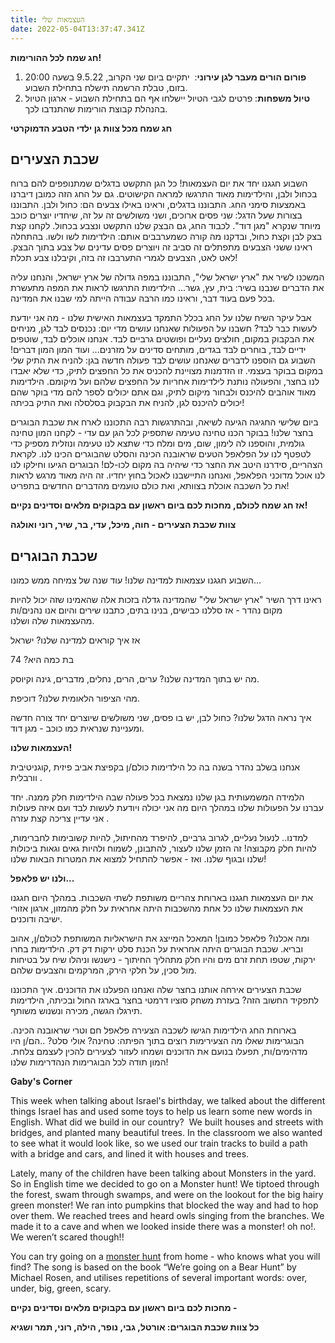 ```yaml
---
title: העצמאות שלי
date: 2022-05-04T13:37:47.341Z
---
```

**חג שמח לכל ההורימות!**

1. **פורום הורים מעבר לגן עירוני**:  יתקיים ביום שני הקרוב, 9.5.22 בשעה 20:00 בזום, טבלת הרשמה תישלח בתחילת השבוע. 
2. **טיול משפחות**: פרטים לגבי הטיול יישלחו אף הם בתחילת השבוע - ארגון הטיול בהנהלת קבוצת הורימות שהתנדבו לכך.

**חג שמח מכל צוות גן ילדי הטבע הדמוקרטי**

## שכבת הצעירים

השבוע חגגנו יחד את יום העצמאות! כל הגן התקשט בדגלים שמתנופפים להם ברוח בכחול ולבן, והילדימות מאוד התרגשו למראה הקישוטים. גם על החג הזה כמובן דיברנו באמצעות סימני החג. התבוננו בדגלים, וראינו באילו צבעים הם: כחול ולבן. התבוננו בצורות שעל הדגל: שני פסים ארוכים, ושני משולשים זה על זה, שיחדיו יוצרים כוכב מיוחד שנקרא "מגן דוד". לכבוד החג, גם הבצק שלנו התקשט ונצבע בכחול. לקחנו קצת בצק לבן וקצת כחול, ובדקנו מה קורה כשמערבבים אותם: הילדימות לשו ולשו. בהתחלה ראינו ששני הצבעים מתפתלים זה סביב זה ויוצרים פסים עדינים של צבע בתוך הבצק. לאט לאט, הצבעים לגמרי התערבבו זה בזה, וקיבלנו צבע תכלת!

המשכנו לשיר את "ארץ ישראל שלי", התבוננו במפה גדולה של ארץ ישראל, והנחנו עליה את הדברים שנבנו בשיר: בית, עץ, גשר… הילדימות התרגשו לראות את המפה מתעשרת בכל פעם בעוד דבר, וראינו כמו הרבה עבודה הייתה למי שבנו את המדינה.

אבל עיקר השיח שלנו על החג בכלל התמקד בעצמאות האישית שלנו - מה אני יודעת לעשות כבר לבד? חשבנו על הפעולות שאנחנו עושים מדי יום: נכנסים לבד לגן, מניחים את הבקבוק במקום, חולצים נעליים ופושטים גרביים לבד. אנחנו אוכלים לבד, שוטפים ידיים לבד, בוחרים לבד בגדים, מותחים סדינים על מזרנים… ועוד המון המון דברים! השבוע גם הוספנו לדברים שאנחנו עושים לבד פעולה חדשה בגן: להניח את התיק שלי במקום בבוקר בעצמי. זו הזדמנות מצויינת להכניס את כל החפצים לתיק, כדי שלא יאבדו לנו בחצר, והפעולה נותנת לילדימות אחריות על החפצים שלהם ועל מיקומם. הילדימות מאוד אוהבים להיכנס ולבחור מיקום לתיק, וגם אתם יכולים לספר להם מדי בוקר שהם יכולים להיכנס לגן, להניח את הבקבוק בסלסלה ואת התיק בכיתה! 

ביום שלישי החגיגה הגיעה לשיאה, ובהתרגשות רבה התכוננו לארח את שכבת הבוגרים בחצר שלנו! בבוקר הכנו טחינה טעימה שתספיק לכל הגן עם עדי - לקחנו המון טחינה גולמית, והוספנו לה לימון, שום, מים ומלח כדי שתצא לנו טעימה ונוזלית מספיק כדי לטפטף לנו על הפלאפל הטעים שראובנה הכינה והסלט שהבוגרים הכינו לנו. לקראת הצהריים, סידרנו היטב את החצר כדי שיהיה בה מקום לכו-לם! הבוגרים הגיעו וחילקו לנו לנו אוכל מדוכני הפלאפל, ואנחנו התיישבנו לאכול בחוץ יחדיו. זה היה מאוד מרגש לראות את כל השכבה אוכלת בצוותא, ואת כולם טועמים מהדברים החדשים בתפריט!

**אז חג שמח לכולם, מחכות לכם ביום ראשון עם בקבוקים מלאים וסדינים נקיים!**

**צוות שכבת הצעירים - חוה, מיכל, עדי, בר, שיר, רוני ואולגה**

## שכבת הבוגרים

השבוע חגגנו עצמאות למדינה שלנו! עוד שנה של צמיחה ממש כמונו…

ראינו דרך השיר "ארץ ישראל שלי" שהמדינה גדלה בזכות אלה שהאמינו שזה יכול להיות מקום נהדר - אז סללנו כבישים, בנינו בתים, כתבנו שירים והיום אנו נהנים/ות מהעצמאות שלה ושלנו.

אז איך קוראים למדינה שלנו? ישראל

בת כמה היא? 74 

מה יש בתוך המדינה שלנו? ערים, הרים, נחלים, מדברים, גינה וקיוסק. 

מהי הציפור הלאומית שלנו? דוכיפת.

איך נראה הדגל שלנו? כחול לבן, יש בו פסים, שני משולשים שיוצרים יחד צורה חדשה ומעניינת שנראית כמו כוכב - מגן דוד.

**העצמאות שלנו!**  

אנחנו בשלב נהדר בשנה בה כל הילדימות כולם/ן בקפיצת אביב פיזית ,קוגניטיבית וורבלית .  

הלמידה המשמעותית בגן שלנו נמצאת בכל פעולה שבה הילדימות חלק ממנה. יחד עברנו על הפעולות שלנו במהלך היום מה אני יכולה ויודעת לעשות לבד ועם איזה פעולות  אני עדיין צריכה קצת עזרה.  

למדנו.. לנעול נעליים, לגרוב גרביים, להיפרד מהחיתול, להיות קשובימות לחברימות, להיות חלק מקבוצה! זה הזמן שלנו לעצור, להתבונן, לשמוח ולהיות גאים וגאות ביכולות שלנו ובגוף שלנו. ואז - אפשר להתחיל למצוא את המטרות הבאות שלנו!  

**ולנו יש פלאפל...**  

את יום העצמאות חגגנו בארוחת צהריים משותפת לשתי השכבות. במהלך היום חגגנו את העצמאות שלנו כל אחת מהשכבות היתה אחראית על חלק מהמזון, ארגון אזורי ישיבה ודוכנים. 

ומה אכלנו? פלאפל כמובן! המאכל המייצג את הישראליות המשותפת לכולם/ן, אהוב ובריא. שכבת הבוגרים היתה אחראית על הכנת סלט ירקות דק דק. הילדימות בחרו ירקות, שטפו תחת זרם מים והיו חלק מתהליך החיתוך - נישנשו וניהלו שיח על בטיחות מול סכין, על חלקי הירק, המרקמים והצבעים שלהם.  

שכבת הצעירים אירחה אותנו בחצר שלה ואנחנו הפעלנו את הדוכנים. איך התכוננו לתפקיד החשוב הזה? בעזרת משחק סוציו דרמטי בחצר בארגז החול ובכיתה, הילדימות תירגלו הגשה, מכירה ונשנוש משותף. 

בארוחת החג הילדימות הגישו לשכבה הצעירה פלאפל חם וטרי שראובנה הכינה. הבוגרימות שאלו מה הצעירימות רוצים בתוך הפיתה: טחינה? אולי סלט? ..הם/ן היו מדהימים/ות, תפעלו בנועם את הדוכנים ושמחו לעזור לצעירים להכין לעצמם צלחת. המון תודה לכל הבוגרימות הנהדרימות שלנו!

**<DIV>**

**<P>Gaby's Corner**

<P>This week when talking about Israel's birthday, we talked about the different things Israel has and used some toys to help us learn some new words in English. What did we build in our country?  We built houses and streets with bridges, and planted many beautiful trees. In the classroom we also wanted to see what it would look like, so we used our train tracks to build a path with a bridge and cars, and lined it with houses and trees.

<P>Lately, many of the children have been talking about Monsters in the yard. So in English time we decided to go on a Monster hunt! We tiptoed through the forest, swam through swamps, and were on the lookout for the big hairy green monster! We ran into pumpkins that blocked the way and had to hop over them. We reached trees and heard owls singing from the branches. We made it to a cave and when we looked inside there was a monster! oh no!. We weren’t scared though!!

</DIV>

You can try going on a [monster hunt](https://youtu.be/4ebiV7uu2t0) from home - who knows what you will find? The song is based on the book “We’re going on a Bear Hunt” by Michael Rosen, and utilises repetitions of several important words: over, under, big, green, scary.

**מחכות לכם ביום ראשון עם בקבוקים מלאים וסדינים נקיים -** 

**כל צוות שכבת הבוגרים: אורטל, גבי, נופר, הילה, רוני, תמר ושגיא**